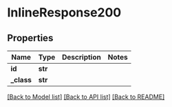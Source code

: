 # InlineResponse200

## Properties
Name | Type | Description | Notes
------------ | ------------- | ------------- | -------------
**id** | **str** |  | 
**_class** | **str** |  | 

[[Back to Model list]](../README.md#documentation-for-models) [[Back to API list]](../README.md#documentation-for-api-endpoints) [[Back to README]](../README.md)



